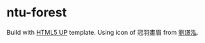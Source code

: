 ntu-forest
==========

Build with [HTML5 UP](http://html5up.net/) template.
Using icon of 冠羽畫眉 from [劉璟泓](http://photo.xuite.net/alcedolee/3825870/12.jpg).
